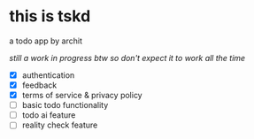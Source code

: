 # this is tskd
a todo app by archit

*still a work in progress btw so don't expect it to work all the time*

- [x] authentication
- [x] feedback
- [x] terms of service & privacy policy
- [ ] basic todo functionality
- [ ] todo ai feature
- [ ] reality check feature
